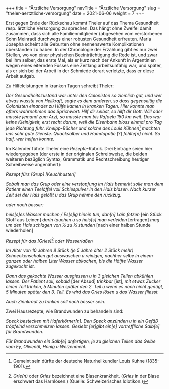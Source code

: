 +++
title = "Ärztliche Versorgung"
navTitle = "Ärztliche Versorgung"
slug = "theler-aertztliche-versorgung"
date = 2021-06-06
weight = 7
+++

Erst gegen Ende der Rückschau kommt Theler auf das Thema Gesundheit resp. ärztliche Versorgung zu sprechen. Das hängt ohne Zweifel damit zusammen, dass sich alle Familienmitglieder (abgesehen vom verstorbenen Sohn Meinrad) durchwegs einer robusten Gesundheit erfreuten. Maria Josepha scheint alle Geburten ohne nennenswerte Komplikationen überstanden zu haben. In der Chronologie der Erzählung gibt es nur zwei Stellen, wo von einer physischen Beeinträchtigung die Rede ist, und zwar bei ihm selber, das erste Mal, als er kurz nach der Ankunft in Argentinien wegen eines eiternden Fusses eine Zeitlang arbeitsunfähig war, und später, als er sich bei der Arbeit in der Schmiede derart verletzte, dass er diese Arbeit aufgab.

Zu Hilfeleistungen in kranken Tagen schreibt Theler:

*Der Gesundheitszustand war unter den Colonisten so ziemlich gut, und wer etwas wusste von Heilkraft, sagte es dem anderen, so dass gegenseitig die Colonisten einander zu Hülfe kamen in kranken Tagen. Hier konnte man öfters wahrnehmen das Sprichwort: Hilf dir selbst, so hilft dir Gott. Will oder musste jemand zum Arzt, so musste man bis Rafaela 150 km weit. Das war keine Kleinigkeit, erst recht darum, weil die Eisenbahn bloss einmal pro Tag jede Richtung fuhr. Kneipp-Bücher und solche des Louis Kühnen*[^1] *machten uns sehr gute Dienste. Quacksalber und Humdopatie* \[?\] *fehlte\[n\] nicht. So half, wer helfen konnte.*

Im Kalender führte Theler eine *Rezepte*-Rubrik. Drei Einträge seien hier wiedergegeben (der erste in der originalen Schreibweise, die beiden weiteren bezüglich Syntax, Grammatik und Rechtschreibung heutiger Schreibweise angenähert):

*Rezept fürs [Grup] \[Keuchhusten\]*

*Sobalt man das Grup oder eine verstopfung im Hals bemerkt solle man dem Patient einen Teelöffel voll Schiespulver in den Hals blasen. Nach kurzer Zeit sei der Hals gelößt u das Grup nehme den rückzug.*

*oder noch besser:*

*heis\[s\]es Wasser machen / Es\[s\]ig hinein tun, dan\[n\] Lain fetzen* \[ein Stück Stoff aus Leinen\] *darin tauchen u so heis\[s\] man verleiden* \[ertragen\] *mag um den Hals schlagen von ½ zu ½ stunden* \[nach einer halben Stunde wiederholen\]

*Rezept für das [Gries]*[^2] *oder Wasserlaßen*

*Im Alter von 10 Jahren 8 Stück (je 5 Jahre älter 2 Stück mehr) Schneckenschalen gut auswaschen u reinigen, nachher selbe in einem ganzen oder halben Liter Wasser abkochen, bis die Hälfte Wasser zugekocht ist.*

*Dann das gekochte Wasser ausgiessen u in 3 gleichen Teilen abkühlen lassen. Der Patient soll, sobald* \[der Absud\] *trinkbar* \[ist\]*, mit etwas Zucker einen Teil trinken, 5 Minuten später den 2. Teil u wenn es noch nicht genügt, 5 Minuten später den 3. Teil. Es wird das Gries lösen u das Wasser fliesst.*

*Auch Zinnkraut zu trinken soll noch besser sein.*

Zwei Hausrezepte, wie Brandwunden zu behandeln sind:

*Speck bestecken mit Haferkörner\[n\]. Den Speck anzünden u in ein Gefäß tröpfelnd verschmelzen lassen. Gesiebt \[er\]gibt ein\[e\] vortreffliche Salb\[e\] für Brandwunden.*

*Für Brandwunden ein Salb\[e\] anfertigen, je zu gleichen Teilen das Gelbe vom Ey, Olivenöl, Honig u Weizenmehl.*

[^1]: Gemeint sein dürfte der deutsche Naturheilkundler Louis Kuhne (1835-1901).

[^2]: *Grie(n)* oder *Gries* bezeichnet eine Blasenkrankheit. (*Gries* in der Blase erschwert das Harnlösen.) (Quelle: Schweizerisches Idiotikon.)
